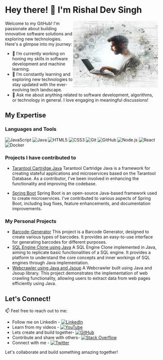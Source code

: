 # Hey there! 👋 I'm Rishal Dev Singh
<img align="right" width="280" height="220" src="_1ce24b04-5fc1-4575-a64d-9f0eab96fa46.jpg">
Welcome to my GitHub! I'm passionate about building innovative software solutions and exploring new technologies. Here's a glimpse into my journey:

- 🔭 I’m currently working on honing my skills in software development and machine learning.
- 🌱 I’m constantly learning and exploring new technologies to stay updated with the ever-evolving tech landscape.
- 💬 Ask me about anything related to software development, algorithms, or technology in general. I love engaging in meaningful discussions!

## My Expertise

### Languages and Tools
![JavaScript](https://img.shields.io/badge/JavaScript-F7DF1E?style=flat-square&logo=javascript&logoColor=black)
![Java](https://img.shields.io/badge/Java-007396?style=flat-square&logo=java&logoColor=white)
![HTML5](https://img.shields.io/badge/HTML5-E34F26?style=flat-square&logo=html5&logoColor=white)
![CSS3](https://img.shields.io/badge/CSS3-1572B6?style=flat-square&logo=css3&logoColor=white)
![Git](https://img.shields.io/badge/Git-F05032?style=flat-square&logo=git&logoColor=white)
![GitHub](https://img.shields.io/badge/GitHub-181717?style=flat-square&logo=github&logoColor=white)
![Node.js](https://img.shields.io/badge/Node.js-43853D?style=flat-square&logo=node.js&logoColor=white)
![React](https://img.shields.io/badge/React-61DAFB?style=flat-square&logo=react&logoColor=white)
![Docker](https://img.shields.io/badge/Docker-2496ED?style=flat-square&logo=docker&logoColor=white)

### Projects I have contributed to
- [Tarantool Cartridge Java](https://github.com/tarantool/cartridge-java)
Tarantool Cartridge Java is a framework for creating stateful applications and microservices based on the Tarantool Database. As a contributor, I've been involved in enhancing the functionality and improving the codebase.

- [Spring Boot](https://github.com/spring-projects/spring-boot)
Spring Boot is an open-source Java-based framework used to create microservices. I've contributed to various aspects of Spring Boot, including bug fixes, feature enhancements, and documentation improvements.


### My Personal Projects
- [Barcode-Generator](https://github.com/devrishal/barcode-generator)
This project is a Barcode Generator, designed to create various types of barcodes. It provides an easy-to-use interface for generating barcodes for different purposes. 
- [SQL Engine Clone using Java](https://github.com/devrishal/JavaSqlEngine)
A SQL Engine Clone implemented in Java, aiming to replicate basic functionalities of a SQL engine. It provides a platform to understand the core concepts and inner workings of SQL engines through Java implementation.
- [Webcrawler using Java and Jsoup](https://github.com/devrishal/WebCrawler)
A Webcrawler built using Java and Jsoup library. This project demonstrates the implementation of web crawling functionality, allowing users to extract data from web pages efficiently using Java.

## Let's Connect!
📫 Feel free to reach out to me:
- Follow me on Linkedin - [![LinkedIn](https://img.shields.io/badge/LinkedIn-Rishal%20Dev%20Singh-blue?style=flat-square&logo=linkedin)](https://www.linkedin.com/in/rishal-dev-singh/)
- Learn from my videos - [![YouTube](https://img.shields.io/badge/YouTube-Rishal%20Dev%20Singh-red?style=flat-square&logo=youtube)](https://www.youtube.com/channel/UCQwsvz0UmbcUhhhco4-CJJA)
- Lets create and build together- [![GitHub](https://img.shields.io/badge/GitHub-devrishal-darkgreen?style=flat-square&logo=github)](https://github.com/devrishal)
- Contribute and share with others- [![Stack Overflow](https://img.shields.io/badge/Stack%20Overflow-Rishal%20Dev%20Singh-orange?style=flat-square&logo=stackoverflow)](https://stackoverflow.com/users/5313817/rishal)
- Connect with me - [![Twitter](https://img.shields.io/badge/Twitter-@dev_rishal-blue?style=flat-square&logo=twitter)](https://twitter.com/dev_rishal)

Let's collaborate and build something amazing together!

